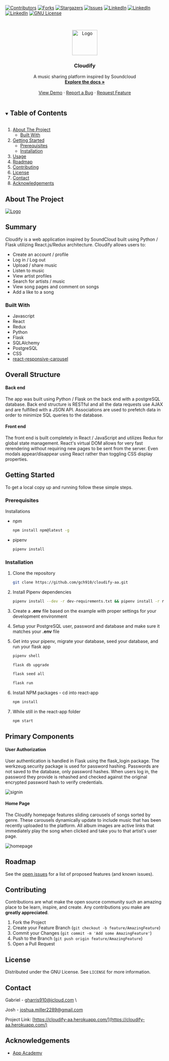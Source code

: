 [![Contributors][contributors-shield]][contributors-url]
[![Forks][forks-shield]][forks-url]
[![Stargazers][stars-shield]][stars-url]
[![Issues][issues-shield]][issues-url]
[![LinkedIn][linkedin-shield]][linkedin-url-gabriel]
[![LinkedIn][linkedin-shield]][linkedin-url-josh]
[![LinkedIn][linkedin-shield]][linkedin-url-jevon]
[![GNU License][license-shield]][license-url]


<br />
<p align="center">
  <a href="https://cloudify-aa.herokuapp.com/">
    <img src="favicon.png" alt="Logo" width="80" height="80">
  </a>

  <h3 align="center">Cloudify</h3>

  <p align="center">
    A music sharing platform inspired by Soundcloud
    <br />
    <a href="https://github.com/gch910/cloudify-aa"><strong>Explore the docs »</strong></a>
    <br />
    <br />
    <a href="https://github.com/gch910/cloudify-aa">View Demo</a>
    ·
    <a href="https://github.com/gch910/cloudify-aa/issues">Report a Bug</a>
    ·
    <a href="https://github.com/gch910/cloudify-aa/issues">Request Feature</a>
  </p>
</p>

<!-- TABLE OF CONTENTS -->
<details open="open">
  <summary><h2 style="display: inline-block">Table of Contents</h2></summary>
  <ol>
    <li>
      <a href="#about-the-project">About The Project</a>
      <ul>
        <li><a href="#built-with">Built With</a></li>
      </ul>
    </li>
    <li>
      <a href="#getting-started">Getting Started</a>
      <ul>
        <li><a href="#prerequisites">Prerequisites</a></li>
        <li><a href="#installation">Installation</a></li>
      </ul>
    </li>
    <li><a href="#usage">Usage</a></li>
    <li><a href="#roadmap">Roadmap</a></li>
    <li><a href="#contributing">Contributing</a></li>
    <li><a href="#license">License</a></li>
    <li><a href="#contact">Contact</a></li>
    <li><a href="#acknowledgements">Acknowledgements</a></li>
  </ol>
</details>

<!-- ABOUT THE PROJECT -->

## About The Project

<a href="https://cloudify-aa.herokuapp.com/">
  <img src="https://i.gyazo.com/26167b24155ea8ed1fc79b3587542161.png" alt="Logo" >
</a>

## Summary

Cloudify is a web application inspired by SoundCloud built using Python / Flask utilizing React.js/Redux architecture. Cloudify allows users to:

- Create an account / profile
- Log in / Log out
- Upload / share music
- Listen to music
- View artist profiles
- Search for artists / music
- View song pages and comment on songs
- Add a like to a song

### Built With

- Javascript
- React
- Redux
- Python
- Flask
- SQLAlchemy
- PostgreSQL
- CSS
- [react-responsive-carousel](https://www.npmjs.com/package/react-responsive-carousel)

## Overall Structure

#### Back end
The app was built using Python / Flask on the back end with a postgreSQL database. Back end structure is RESTful and all the data requests use AJAX and are fulfilled with a JSON API. Associations are used to prefetch data in order to minimize SQL queries to the database.

#### Front end
The front end is built completely in React / JavaScript and utilizes Redux for global state management. React's virtual DOM allows for very fast rerendering without requiring new pages to be sent from the server. Even modals appear/disappear using React rather than toggling CSS display properties.


<!-- GETTING STARTED -->

## Getting Started

To get a local copy up and running follow these simple steps.

### Prerequisites

Installations

- npm

  ```sh
  npm install npm@latest -g
  ```

- pipenv

  ```sh
  pipenv install
  ```

### Installation

1. Clone the repository

   ```sh
   git clone https://github.com/gch910/cloudify-aa.git

   ```

2. Install Pipenv dependencies

   ```sh
   pipenv install --dev -r dev-requirements.txt && pipenv install -r requirements.txt
   ```

3. Create a **.env** file based on the example with proper settings for your
   development environment
4. Setup your PostgreSQL user, password and database and make sure it matches your **.env** file

5. Get into your pipenv, migrate your database, seed your database, and run your flask app

   ```bash
   pipenv shell
   ```

   ```bash
   flask db upgrade
   ```

   ```bash
   flask seed all
   ```

   ```bash
   flask run
   ```

6. Install NPM packages - cd into react-app

   ```sh
   npm install
   ```

7. While still in the react-app folder
   ```sh
   npm start
   ```

## Primary Components


#### User Authorization
User authentication is handled in Flask using the flask_login package. The werkzeug.security package is used for password hashing. Passwords are not saved to the database, only password hashes. When users log in, the password they provide is rehashed and checked against the original encrypted password hash to verify credentials.

![signin]

#### Home Page

The Cloudify homepage features sliding carousels of songs sorted by genre.  These carousels dynamically update to include music that has been recently uploaded to the platform.  All album images are active links that immediately play the song when clicked and take you to that artist's user page.  

![homepage]


<!-- ROADMAP -->

## Roadmap

See the [open issues](https://github.com/gch910/cloudify-aa/issues) for a list of proposed features (and known issues).

<!-- CONTRIBUTING -->

## Contributing

Contributions are what make the open source community such an amazing place to be learn, inspire, and create. Any contributions you make are **greatly appreciated**.

1. Fork the Project
2. Create your Feature Branch (`git checkout -b feature/AmazingFeature`)
3. Commit your Changes (`git commit -m 'Add some AmazingFeature'`)
4. Push to the Branch (`git push origin feature/AmazingFeature`)
5. Open a Pull Request

<!-- LICENSE -->

## License

Distributed under the GNU License. See `LICENSE` for more information.

<!-- CONTACT -->

## Contact

Gabriel - gharris910@icloud.com \

Josh - joshua.miller2289@gmail.com

Project Link: [https://cloudify-aa.herokuapp.com/](https://cloudify-aa.herokuapp.com/)

<!-- ACKNOWLEDGEMENTS -->

## Acknowledgements

- [App Academy](https://www.appacademy.io/)

<!-- MARKDOWN LINKS & IMAGES -->
<!-- https://www.markdownguide.org/basic-syntax/#reference-style-links -->

[signin]: ./readme_images/cloudify-login.PNG
[homepage]: ./readme_images/cloudify-homepage.PNG

[contributors-shield]: https://img.shields.io/github/contributors/gch910/cloudify-aa.svg?style=for-the-badge
[contributors-url]: https://github.com/gch910/cloudify-aa/graphs/contributors
[forks-shield]: https://img.shields.io/github/forks/gch910/cloudify-aa.svg?style=for-the-badge
[forks-url]: https://github.com/gch910/cloudify-aa/network/members
[stars-shield]: https://img.shields.io/github/stars/gch910/cloudify-aa.svg?style=for-the-badge
[stars-url]: https://github.com/gch910/cloudify-aa/stargazers
[issues-shield]: https://img.shields.io/github/issues/gch910/cloudify-aa.svg?style=for-the-badge
[issues-url]: https://github.com/gch910/cloudify-aa/issues
[license-shield]: https://img.shields.io/badge/License-GPL%20v3-blue.svg
[license-url]: https://github.com/gch910/cloudify-aa/blob/main/LICENSE
[linkedin-shield]: https://img.shields.io/badge/-LinkedIn-black.svg?style=for-the-badge&logo=linkedin&colorB=555
[linkedin-url-gabriel]: https://www.linkedin.com/in/gabriel-harris-249231208/
[linkedin-url-josh]: https://www.linkedin.com/in/joshua-miller-625685154/
[linkedin-url-jevon]: https://www.linkedin.com/in/jevon-timmons/
[product-screenshot]: images/screenshot.png
